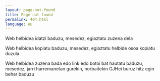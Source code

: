 ```yaml
---
layout: page-not-found
title: Page not found
permalink: 404.html
language: eu
---
```



Web helbidea idatzi baduzu, mesedez, egiaztatu zuzena dela

Web helbidea kopiatu baduzu, mesedez, egiaztatu helbide osoa kopiatu duzula

Web helbidea zuzena bada edo link edo botoi bat hautatu baduzu, mesedez, jarri harremanetan gurekin, norbaitekin GJHei buruz hitz egin behar baduzu